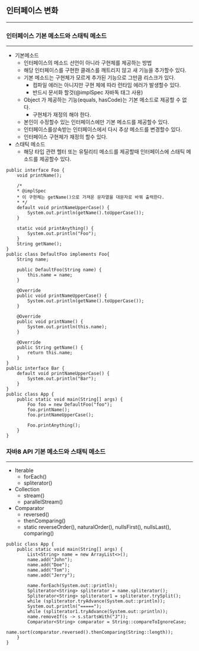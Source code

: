 ## 인터페이스 변화
<hr/>

### 인터페이스 기본 메소드와 스태틱 메소드
<hr/>

* 기본메소드
    * 인터페이스의 메소드 선언이 아니라 구현체를 제공하는 방법
    * 해당 인터페이스를 구현한 클래스를 깨트리지 않고 새 기능을 추가할수 있다.
    * 기본 메소드는 구현체가 모르게 추가된 기능으로 그만큼 리스크가 있다.
        * 컴파일 에러는 아니지만 구현 체에 따라 런타임 에러가 발생할수 있다.
        * 반드시 문서화 할것(@implSpec 자바독 태그 사용)
    * Object 가 제공하는 기능(equals, hasCode)는 기본 메소드로 제공할 수 없다.
        * 구현체가 재정의 해야 한다.
    * 본인이 수정할수 있는 인터페이스에만 기본 메소드를 제공할수 있다.
    * 인터페이스를상속받는 인터페이스에서 다시 추상 메소드를 변경할수 있다.
    * 인터페이스 구현체가 재정의 할수 있다.
* 스태틱 메소드
    * 해당 타입 관련 헬터 또는 유틸리티 메소드를 제공할때 인터페이스에 스태틱 메소드를 제공할수 있다.
```
public interface Foo {
    void printName();

    /*
    * @implSpec
    * 이 구현체는 getName()으로 가져온 문자열을 대문자로 바꿔 출력한다.
    * */
    default void printNameUpperCase() {
        System.out.println(getName().toUpperCase());
    }

    static void printAnything() {
        System.out.println("Foo");
    }
    String getName();
}
public class DefaultFoo implements Foo{
    String name;

    public DefaultFoo(String name) {
        this.name = name;
    }

    @Override
    public void printNameUpperCase() {
        System.out.println(getName().toUpperCase());
    }

    @Override
    public void printName() {
        System.out.println(this.name);
    }

    @Override
    public String getName() {
        return this.name;
    }
}
public interface Bar {
    default void printNameUpperCase() {
        System.out.println("Bar");
    }
}
public class App {
    public static void main(String[] args) {
        Foo foo = new DefaultFoo("foo");
        foo.printName();
        foo.printNameUpperCase();

        Foo.printAnything();
    }
}
```

### 자바8 API 기본 메소드와 스태틱 메소드
<hr/>

* Iterable
    * forEach()
    * spliterator()
* Collection
    * stream()
    * parallelStream()
* Comparator
    * reversed()
    * thenComparing()
    * static reverseOrder(), naturalOrder(), nullsFirst(), nullsLast(), comparing()
```
public class App {
    public static void main(String[] args) {
        List<String> name = new ArrayList<>();
        name.add("John");
        name.add("Doe");
        name.add("Tom");
        name.add("Jerry");

        name.forEach(System.out::println);
        Spliterator<String> spliterator = name.spliterator();
        Spliterator<String> spliterator1 = spliterator.trySplit();
        while (spliterator.tryAdvance(System.out::println));
        System.out.println("=====");
        while (spliterator1.tryAdvance(System.out::println));
        name.removeIf(s -> s.startsWith("J"));
        Comparator<String> comparator = String::compareToIgnoreCase;
        name.sort(comparator.reversed().thenComparing(String::length));
    }
}
```